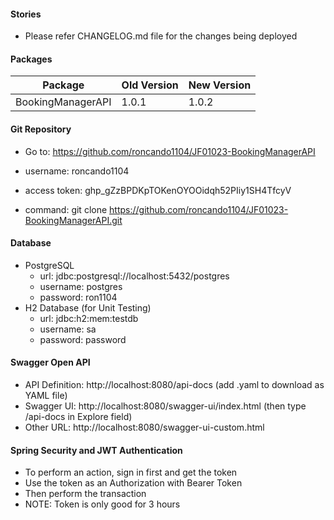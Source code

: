 #### Stories
* Please refer CHANGELOG.md file for the changes being deployed

#### Packages

| Package           | Old Version | New Version |
|-------------------|-------------|-------------|
| BookingManagerAPI | 1.0.1       | 1.0.2       |

#### Git Repository
* Go to: https://github.com/roncando1104/JF01023-BookingManagerAPI
* username: roncando1104
* access token: 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

* command: git clone https://github.com/roncando1104/JF01023-BookingManagerAPI.git

#### Database
* PostgreSQL
  * url: jdbc:postgresql://localhost:5432/postgres
  * username: postgres
  * password: ron1104
* H2 Database (for Unit Testing)
  * url: jdbc:h2:mem:testdb
  * username: sa
  * password: password

#### Swagger Open API
* API Definition: http://localhost:8080/api-docs (add .yaml to download as YAML file)
* Swagger UI: http://localhost:8080/swagger-ui/index.html (then type /api-docs in Explore field)
* Other URL: http://localhost:8080/swagger-ui-custom.html

#### Spring Security and JWT Authentication
* To perform an action, sign in first and get the token
* Use the token as an Authorization with Bearer Token
* Then perform the transaction
* NOTE: Token is only good for 3 hours